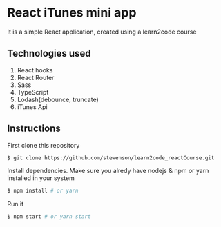 # React iTunes mini app
It is a simple React application, created using a learn2code course

## Technologies used

1. React hooks
2. React Router
3. Sass
4. TypeScript
5. Lodash(debounce, truncate)
6. iTunes Api

## Instructions

First clone this repository
```bash
$ git clone https://github.com/stewenson/learn2code_reactCourse.git
```
Install dependencies. Make sure you alredy have nodejs & npm or yarn installed in your system
```bash
$ npm install # or yarn
```
Run it
```bash
$ npm start # or yarn start
```